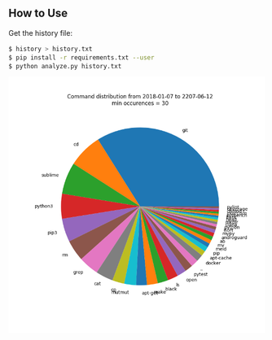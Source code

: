 ## How to Use

Get the history file:

```bash
$ history > history.txt
$ pip install -r requirements.txt --user
$ python analyze.py history.txt
```

![History of Commands](history.png)
